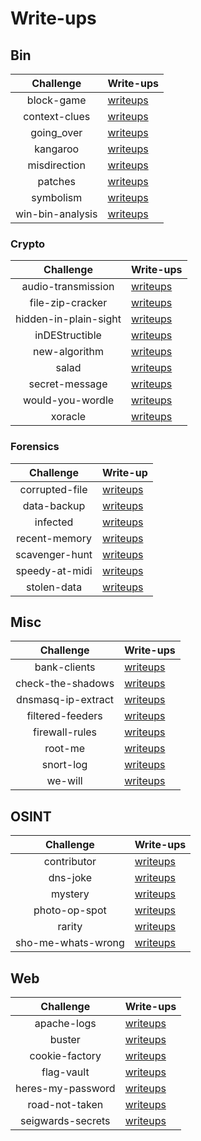 # Write-ups

## Bin

|    Challenge     | Write-ups                    |
| :--------------: | :--------------------------- |
|    block-game    | [writeups](/bin/block-game)       |
|  context-clues   | [writeups](/bin/context-clues)    |
|    going_over    | [writeups](/bin/going_over)       |
|     kangaroo     | [writeups](/bin/kangaroo)         |
|   misdirection   | [writeups](/bin/misdirection)     |
|     patches      | [writeups](/bin/patches)          |
|    symbolism     | [writeups](/bin/symbolism)        |
| win-bin-analysis | [writeups](/bin/win-bin-analysis) |

### Crypto 

|       Challenge       | Write-ups                         |
| :-------------------: | :-------------------------------- |
|  audio-transmission   | [writeups](/crypto/audio-transmission)    |
|   file-zip-cracker    | [writeups](/crypto/file-zip-cracker)      |
| hidden-in-plain-sight | [writeups](/crypto/hidden-in-plain-sight) |
|    inDEStructible     | [writeups](/crypto/inDEStructible)        |
|     new-algorithm     | [writeups](/crypto/new-algorithm)         |
|         salad         | [writeups](/crypto/salad)                 |
|    secret-message     | [writeups](/crypto/secret-message)        |
|   would-you-wordle    | [writeups](/crypto/would-you-wordle)      |
|        xoracle        | [writeups](/crypto/xoracle)               |


### Forensics

|   Challenge    | Write-up                   |
| :------------: | :------------------------- |
| corrupted-file | [writeups](/forensic/corrupted-file) |
|  data-backup   | [writeups](/forensic/data-backup)    |
|    infected    | [writeups](/forensic/infected)       |
| recent-memory  | [writeups](/forensic/recent-memory)  |
| scavenger-hunt | [writeups](/forensic/scavenger-hunt) |
| speedy-at-midi | [writeups](/forensic/speedy-at-midi) |
|  stolen-data   | [writeups](/forensic/stolen-data)    |

## Misc

|     Challenge      | Write-ups                      |
| :----------------: | :----------------------------- |
|    bank-clients    | [writeups](/misc/bank-clients)       |
| check-the-shadows  | [writeups](/misc/check-the-shadows)  |
| dnsmasq-ip-extract | [writeups](/misc/dnsmasq-ip-extract) |
|  filtered-feeders  | [writeups](/misc/filtered-feeders)   |
|   firewall-rules   | [writeups](/misc/firewall-rules)     |
|      root-me       | [writeups](/misc/root-me)            |
|     snort-log      | [writeups](/misc/snort-log)          |
|      we-will       | [writeups](/misc/we-will)            |


## OSINT

|     Challenge      | Write-ups                      |
| :----------------: | :----------------------------- |
|    contributor     | [writeups](/osint/contributor)        |
|      dns-joke      | [writeups](/osint/dns-joke)           |
|      mystery       | [writeups](/osint/mystery)            |
|   photo-op-spot    | [writeups](/osint/photo-op-spot)      |
|       rarity       | [writeups](/osint/rarity)             |
| sho-me-whats-wrong | [writeups](/osint/sho-me-whats-wrong) |


## Web

|     Challenge     | Write-ups                     |
| :---------------: | :---------------------------- |
|    apache-logs    | [writeups](apache-logs)       |
|      buster       | [writeups](buster)            |
|  cookie-factory   | [writeups](cookie-factory)    |
|    flag-vault     | [writeups](flag-vault)        |
| heres-my-password | [writeups](heres-my-password) |
|  road-not-taken   | [writeups](road-not-taken)    |
| seigwards-secrets | [writeups](seigwards-secrets) |


<!-- 
Works in Bash

# Get Challenge Names in Directories and outputs them to file
ls ../{CATEGORY} -l | grep '^d' | awk '{print $9}' | sed 's/.$//' > {CATEGORY}

ex. 
ls ../forensics/ -l | awk '{print $9}' | sed 's/.$//' > forensics

-----

# Get writeup format by category
category={CATEGORY}; while read -r chal; do printf "| [$chal](../$category/$chal) | [writeups]($chal)\n"; done < $category

ex.
category=bin; while read -r chal; do printf "| [$chal](../$category/$chal) | [writeups]($chal)\n"; done < $category

---

# make directory for all challenges
mkdir `cat bin crypto forensics misc osint web`

# add .keep file to all challenges
for dir in `ls -l | grep '^d' | awk '{print $9}'`; do cd $dir; touch .keep; cd ..; done

--> 

